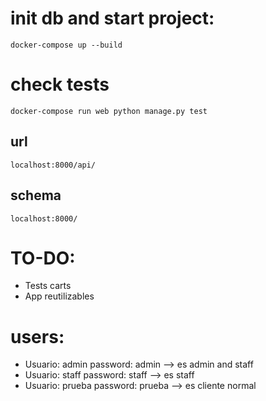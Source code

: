 # init db and start project:
`docker-compose up --build`

# check tests
`docker-compose run web python manage.py test`

## url
`localhost:8000/api/`

## schema
`localhost:8000/`

# TO-DO:
- Tests carts
- App reutilizables

# users:
- Usuario: admin password: admin --> es admin and staff
- Usuario: staff password: staff --> es staff
- Usuario: prueba password: prueba --> es cliente normal
